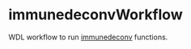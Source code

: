 # immunedeconvWorkflow

WDL workflow to run [immunedeconv](https://www.rdocumentation.org/packages/immunedeconv/versions/2.0.3) functions.
